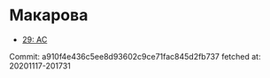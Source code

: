 # Макарова
- [29: AC](29.md)

Commit: a910f4e436c5ee8d93602c9ce71fac845d2fb737
 fetched at: 20201117-201731
